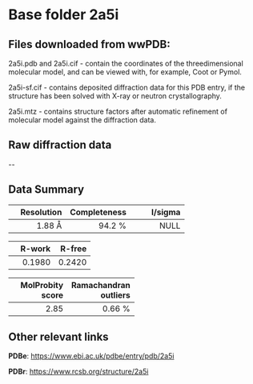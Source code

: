 # Base folder 2a5i

## Files downloaded from wwPDB:

2a5i.pdb and 2a5i.cif - contain the coordinates of the threedimensional molecular model, and can be viewed with, for example, Coot or Pymol.

2a5i-sf.cif - contains deposited diffraction data for this PDB entry, if the structure has been solved with X-ray or neutron crystallography.

2a5i.mtz - contains structure factors after automatic refinement of molecular model against the diffraction data.

## Raw diffraction data

--<br> 

## Data Summary
|   | Resolution | Completeness| I/sigma |
|---|-------------:|----------------:|--------------:|
|   |1.88 Å|94.2  %|<img width=50/>NULL |

|   | **R-work**| **R-free**   
|---|-------------:|----------------:|           
||0.1980|0.2420|

|   |**MolProbity<br>score**| **Ramachandran<br>outliers** 
|---|-------------:|----------------:|
||2.85|0.66 %|

## Other relevant links 
**PDBe**:  https://www.ebi.ac.uk/pdbe/entry/pdb/2a5i
 
**PDBr**: https://www.rcsb.org/structure/2a5i 

